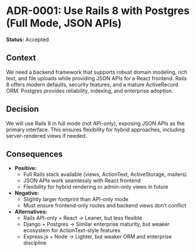 # ADR-0001: Use Rails 8 with Postgres (Full Mode, JSON APIs)

**Status:** Accepted

## Context
We need a backend framework that supports robust domain modeling, rich text, and file uploads while providing JSON APIs for a React frontend. Rails 8 offers modern defaults, security features, and a mature ActiveRecord ORM. Postgres provides reliability, indexing, and enterprise adoption.

## Decision
We will use Rails 8 in full mode (not API-only), exposing JSON APIs as the primary interface. This ensures flexibility for hybrid approaches, including server-rendered views if needed.

## Consequences
- **Positive:**  
  - Full Rails stack available (views, ActionText, ActiveStorage, mailers)
  - JSON APIs work seamlessly with React frontend
  - Flexibility for hybrid rendering or admin-only views in future
- **Negative:**  
  - Slightly larger footprint than API-only mode  
  - Must ensure frontend-only routes and backend views don’t conflict  
- **Alternatives:**  
  - Rails API-only + React → Leaner, but less flexible  
  - Django + Postgres → Similar enterprise maturity, but weaker ecosystem for ActionText-style features  
  - Express.js + Node → Lighter, but weaker ORM and enterprise discipline

